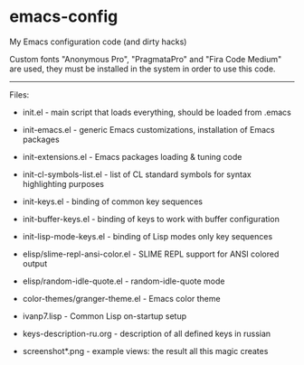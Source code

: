# emacs-config
My Emacs configuration code (and dirty hacks)

Custom fonts "Anonymous Pro", "PragmataPro" and "Fira Code Medium" are used,
they must be installed in the system in order to use this code.

------------------------------------------

Files:
* init.el                        - main script that loads everything, should be loaded from .emacs
* init-emacs.el                  - generic Emacs customizations, installation of Emacs packages
* init-extensions.el             - Emacs packages loading & tuning code
* init-cl-symbols-list.el        - list of CL standard symbols for syntax highlighting purposes
* init-keys.el                   - binding of common key sequences
* init-buffer-keys.el            - binding of keys to work with buffer configuration
* init-lisp-mode-keys.el         - binding of Lisp modes only key sequences

* elisp/slime-repl-ansi-color.el - SLIME REPL support for ANSI colored output
* elisp/random-idle-quote.el     - random-idle-quote mode
* color-themes/granger-theme.el  - Emacs color theme

* ivanp7.lisp                    - Common Lisp on-startup setup

* keys-description-ru.org        - description of all defined keys in russian
* screenshot*.png                - example views: the result all this magic creates
